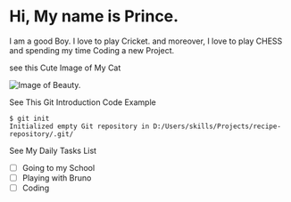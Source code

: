 # Hi, My name is Prince.

I am a good Boy. I love to play Cricket. and moreover, I love to play CHESS and spending my time Coding a new Project.


see this Cute Image of My Cat 

![Image of Beauty.]([[https://unsplash.com/photos/mccesgxmTYQ](https://images.unsplash.com/photo-1635799994259-e99ff99ca747?ixlib=rb-4.0.3&ixid=M3wxMjA3fDB8MHxwaG90by1wYWdlfHx8fGVufDB8fHx8fA%3D%3D&auto=format&fit=crop&w=1032&q=80)https://images.unsplash.com/photo-1635799994259-e99ff99ca747?ixlib=rb-4.0.3&ixid=M3wxMjA3fDB8MHxwaG90by1wYWdlfHx8fGVufDB8fHx8fA%3D%3D&auto=format&fit=crop&w=1032&q=80])


See This Git Introduction Code Example

```
$ git init
Initialized empty Git repository in D:/Users/skills/Projects/recipe-repository/.git/
```

See My Daily Tasks List

- [ ] Going to my School
- [ ] Playing with Bruno
- [ ] Coding
